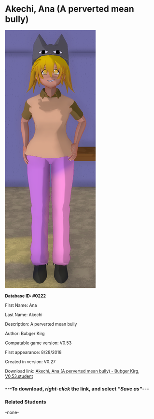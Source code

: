 # Akechi, Ana (A perverted mean bully)

<img src="../../Files/Images/Akechi, Ana (A perverted mean bully).png" title="Akechi, Ana (A perverted mean bully) - Bubger Kirg, V0.53">

**Database ID: #0222**

First Name: Ana

Last Name: Akechi

Description: A perverted mean bully

Author: Bubger Kirg

Compatable game version: V0.53

First appearance: 8/28/2018

Created in version: V0.27

Download link: <a href="https://raw.githubusercontent.com/Arbiter1223/Daigaku-Gurashi-Custom-Students/master/Files/Student%20Files/Akechi%2C%20Ana%20(A%20perverted%20mean%20bully)%20-%20Bubger%20Kirg%2C%20V0.53.student">Akechi, Ana (A perverted mean bully) - Bubger Kirg, V0.53.student</a>

### ---**To download, _right-click_ the link, and select _"Save as"_**---

### Related Students

-none-
